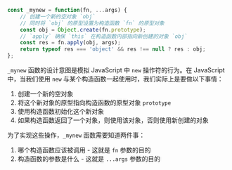 ```JavaScript
const _mynew = function(fn, ...args) {
	// 创建一个新的空对象 `obj`
	// 同时将 `obj` 的原型设置为构造函数 `fn` 的原型对象
    const obj = Object.create(fn.prototype);
	// `apply` 确保 `this` 在构造函数内部指向新创建的对象 `obj`
    const res = fn.apply(obj, args);
    return typeof res === 'object' && res !== null ? res : obj;
};
```

`_mynew` 函数的设计意图是模拟 JavaScript 中 `new` 操作符的行为。在 JavaScript 中，当我们使用 `new` 与某个构造函数一起使用时，我们实际上是要做以下事情：

1. 创建一个新的空对象
2. 将这个新对象的原型指向构造函数的原型对象 `prototype`
3. 使用构造函数初始化这个新对象
4. 如果构造函数返回了一个对象，则使用该对象，否则使用新创建的对象

为了实现这些操作，`_mynew` 函数需要知道两件事：

1. 哪个构造函数应该被调用 - 这就是 `fn` 参数的目的
2. 构造函数的参数是什么 - 这就是 `...args` 参数的目的

